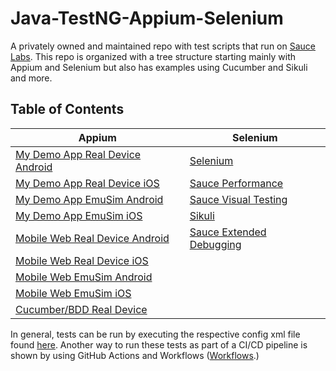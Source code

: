 # Java-TestNG-Appium-Selenium

A privately owned and maintained repo with test scripts that run on [Sauce Labs](https://saucelabs.com/).
This repo is organized with a tree structure starting mainly with Appium and Selenium but also has examples using
Cucumber
and Sikuli and more.

## Table of Contents

| Appium                                                                                                                  | Selenium                                                                                              |
|-------------------------------------------------------------------------------------------------------------------------|-------------------------------------------------------------------------------------------------------|
| [My Demo App Real Device Android](src/test/java/com/saucelabs/yy/Tests/Appium/MyDemoApp/RealDevice/Android/README.md)   | [Selenium](src/test/java/com/saucelabs/yy/Tests/Selenium/README.md)                                   |
| [My Demo App Real Device iOS](src/test/java/com/saucelabs/yy/Tests/Appium/MyDemoApp/RealDevice/iOS/README.md)           | [Sauce Performance](src/test/java/com/saucelabs/yy/Tests/Selenium/Performance/README.md)              |
| [My Demo App EmuSim Android](src/test/java/com/saucelabs/yy/Tests/Appium/MyDemoApp/EmulatorSimulator/Android/README.md) | [Sauce Visual Testing](src/test/java/com/saucelabs/yy/Tests/VisualTesting/README.md)                  |
| [My Demo App EmuSim iOS](src/test/java/com/saucelabs/yy/Tests/Appium/MyDemoApp/EmulatorSimulator/iOS/README.md)         | [Sikuli](src/test/java/com/saucelabs/yy/Tests/Sikuli/README.md)                                       |
| [Mobile Web Real Device Android](src/test/java/com/saucelabs/yy/Tests/Appium/MobileWeb/RealDevice/Android/README.md)    | [Sauce Extended Debugging](src/test/java/com/saucelabs/yy/Tests/Selenium/ExtendedDebugging/README.md) |
| [Mobile Web Real Device iOS](src/test/java/com/saucelabs/yy/Tests/Appium/MobileWeb/RealDevice/iOS/README.md)            |                                                                                                       |
| [Mobile Web EmuSim Android](src/test/java/com/saucelabs/yy/Tests/Appium/MobileWeb/EmulatorSimulator/Android/README.md)  |                                                                                                       |
| [Mobile Web EmuSim iOS](src/test/java/com/saucelabs/yy/Tests/Appium/MobileWeb/EmulatorSimulator/iOS/README.md)          |                                                                                                       |
| [Cucumber/BDD Real Device](src/test/java/com/saucelabs/yy/cucumber/README.md)                                           |                                                                                                       |

In general, tests can be run by executing the respective config xml file found [here](src/test/resources).
Another way to run these tests as part of a CI/CD pipeline is shown by using GitHub Actions and
Workflows ([Workflows](.github/workflows).)
